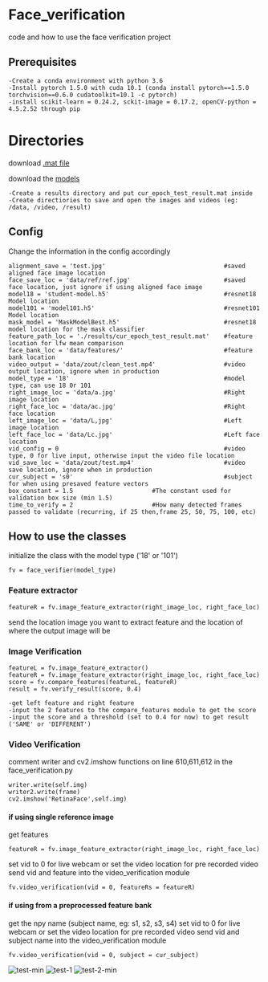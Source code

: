 # Face_verification
code and how to use the face verification project

## Prerequisites
	-Create a conda environment with python 3.6
	-Install pytorch 1.5.0 with cuda 10.1 (conda install pytorch==1.5.0 torchvision==0.6.0 cudatoolkit=10.1 -c pytorch)
	-install scikit-learn = 0.24.2, sckit-image = 0.17.2, openCV-python = 4.5.2.52 through pip

# Directories
download [.mat file](https://drive.google.com/drive/folders/1_gn7Nf6OUKy5DtCsN1fZqubKKtggmpPb?usp=sharing) 

download the [models](https://drive.google.com/drive/folders/1bV0orFqzf5QCu2hMz9QO51MC1-90SqrA?usp=sharing)

	-Create a results directory and put cur_epoch_test_result.mat inside 
	-Create directiories to save and open the images and videos (eg: /data, /video, /result)
	
## Config
Change the information in the config accordingly

	alignment_save = 'test.jpg'                                 #saved aligned face image location
	face_save_loc = 'data/ref/ref.jpg'                          #saved face location, just ignore if using aligned face image
	model18 = 'student-model.h5'                                #resnet18 Model location
	model101 = 'model101.h5'                                    #resnet101 Model location
	mask_model = 'MaskModelBest.h5'                             #resnet18 model location for the mask classifier
	feature_path_loc = './results/cur_epoch_test_result.mat'    #feature location for lfw mean comparison
	face_bank_loc = 'data/features/'                            #feature bank location
	video_output = 'data/zout/clean_test.mp4'                   #video output location, ignore when in production
	model_type = '18'                                           #model type, can use 18 0r 101
	right_image_loc = 'data/a.jpg'                              #Right image location
	right_face_loc = 'data/ac.jpg'                              #Right face location
	left_image_loc = 'data/L,jpg'                               #Left image location
	left_face_loc = 'data/Lc.jpg'                               #Left face location
	vid_config = 0                                              #video type, 0 for live input, otherwise input the video file location
	vid_save_loc = 'data/zout/test.mp4'                         #video save location, ignore when in production
	cur_subject = 's0'                                          #subject for when using presaved feature vectors
	box_constant = 1.5					    #The constant used for validation box size (min 1.5)
	time_to_verify = 2					    #How many detected frames passed to validate (recurring, if 25 then,frame 25, 50, 75, 100, etc)
	
## How to use the classes
initialize the class with the model type ('18' or '101')

	fv = face_verifier(model_type)
	
### Feature extractor
	featureR = fv.image_feature_extractor(right_image_loc, right_face_loc)
send the location image you want to extract feature and the location of where the output image will be

### Image Verification
	featureL = fv.image_feature_extractor()
	featureR = fv.image_feature_extractor(right_image_loc, right_face_loc)
	score = fv.compare_features(featureL, featureR)
	result = fv.verify_result(score, 0.4)
	
	-get left feature and right feature
	-input the 2 features to the compare_features module to get the score
	-input the score and a threshold (set to 0.4 for now) to get result ('SAME' or 'DIFFERENT')

### Video Verification
comment writer and cv2.imshow functions on line 610,611,612 in the face_verification.py

	writer.write(self.img)
	writer2.write(frame)
	cv2.imshow('RetinaFace',self.img)
	
#### if using single reference image
get features

	featureR = fv.image_feature_extractor(right_image_loc, right_face_loc)
	
set vid to 0 for live webcam or set the video location for pre recorded video
send vid and feature into the video_verification module

	fv.video_verification(vid = 0, featureRs = featureR)
	
#### if using from a preprocessed feature bank
get the npy name (subject name, eg: s1, s2, s3, s4)
set vid to 0 for live webcam or set the video location for pre recorded video
send vid and subject name into the video_verification module

	fv.video_verification(vid = 0, subject = cur_subject)

![test-min](https://user-images.githubusercontent.com/70614573/118594658-c32f1000-b7e4-11eb-96db-b9db38d23ab7.gif) 
![test-1](https://user-images.githubusercontent.com/70614573/118595322-d2628d80-b7e5-11eb-9e73-5a3d9725a3f0.gif)
![test-2-min](https://user-images.githubusercontent.com/70614573/118605035-cd570b80-b7f0-11eb-85f9-b0e035efadbe.gif)






	

	

	

